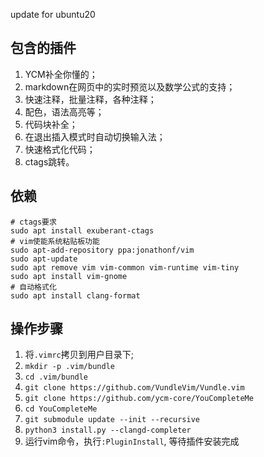 update for ubuntu20

## 包含的插件
1. YCM补全你懂的；
2. markdown在网页中的实时预览以及数学公式的支持；
3. 快速注释，批量注释，各种注释；
4. 配色，语法高亮等；
5. 代码块补全；
6. 在退出插入模式时自动切换输入法；
7. 快速格式化代码；
8. ctags跳转。

## 依赖
```
# ctags要求
sudo apt install exuberant-ctags
# vim使能系统粘贴板功能
sudo apt-add-repository ppa:jonathonf/vim
sudo apt-update
sudo apt remove vim vim-common vim-runtime vim-tiny
sudo apt install vim-gnome
# 自动格式化
sudo apt install clang-format
```

## 操作步骤
1. 将`.vimrc`拷贝到用户目录下;
2. `mkdir -p .vim/bundle`
3. `cd .vim/bundle`
4. `git clone https://github.com/VundleVim/Vundle.vim`
5. `git clone https://github.com/ycm-core/YouCompleteMe`
6. `cd YouCompleteMe`
7. `git submodule update --init --recursive`
8. `python3 install.py --clangd-completer`
9. 运行vim命令，执行`:PluginInstall`, 等待插件安装完成


